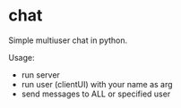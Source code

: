 # chat
Simple multiuser chat in python.

Usage:
- run server
- run user (clientUI) with your name as arg
- send messages to ALL or specified user
